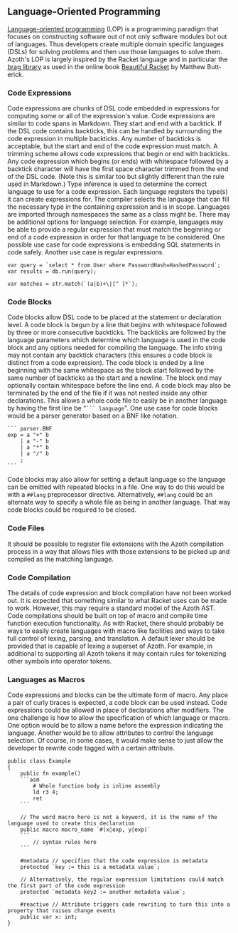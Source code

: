 ## Language-Oriented Programming

[Language-oriented programming](https://en.wikipedia.org/wiki/Language-oriented_programming) (LOP) is a programming paradigm that focuses on constructing software out of not only software modules but out of languages. Thus developers create multiple domain specific languages (DSLs) for solving problems and then use those languages to solve them. Azoth's LOP is largely inspired by the Racket language and in particular the [brag library](https://docs.racket-lang.org/brag/) as used in the online book [Beau­tiful Racket](https://beautifulracket.com/) by Matthew Butt­erick.

### Code Expressions

Code expressions are chunks of DSL code embedded in expressions for computing some or all of the expression's value. Code expressions are similar to code spans in Markdown. They start and end with a backtick. If the DSL code contains backticks, this can be handled by surrounding the code expression in multiple backticks. Any number of backticks is acceptable, but the start and end of the code expression must match. A trimming scheme allows code expressions that begin or end with backticks. Any code expression which begins (or ends) with whitespace followed by a backtick character will have the first space character trimmed from the end of the DSL code. (Note this is similar too but slightly different than the rule used in Markdown.) Type inference is used to determine the correct language to use for a code expression. Each language registers the type(s) it can create expressions for. The compiler selects the language that can fill the necessary type in the containing expression and is in scope. Languages are imported through namespaces the same as a class might be. There may be additional options for language selection. For example, languages may be able to provide a regular expression that must match the beginning or end of a code expression in order for that language to be considered. One possible use case for code expressions is embedding SQL statements in code safely. Another use case is regular expressions.

```azoth
var query = `select * from User where PasswordHash=HashedPassword`;
var results = db.run(query);
```

```azoth
var matches = str.match(`(a|b)+\|[^ ]*`);
```

### Code Blocks

Code blocks allow DSL code to be placed at the statement or declaration level. A code block is begun by a line that begins with whitespace followed by three or more consecutive backticks. The backticks are followed by the language parameters which determine which language is used in the code block and any options needed for compiling the language. The info string may not contain any backtick characters (this ensures a code block is distinct from a code expression). The code block is ended by a line beginning with the same whitespace as the block start followed by the same number of backticks as the start and a newline. The block end may optionally contain whitespace before the line end. A code block may also be terminated by the end of the file if it was not nested inside any other declarations. This allows a whole code file to easily be in another language by having the first line be "` ``` language `". One use case for code blocks would be a parser generator based on a BNF like notation.

````azoth
``` parser.BNF
exp = a "+" b
    | a "-" b
    | a "*" b
    | a "/" b
    ;
```
````

Code blocks may also allow for setting a default language so the language can be omitted with repeated blocks in a file. One way to do this would be with a `##lang` preprocessor directive. Alternatively, `##lang` could be an alternate way to specify a whole file as being in another language. That way code blocks could be required to be closed.

### Code Files

It should be possible to register file extensions with the Azoth compilation process in a way that allows files with those extensions to be picked up and compiled as the matching language.

### Code Compilation

The details of code expression and block compilation have not been worked out. It is expected that something similar to what Racket uses can be made to work. However, this may require a standard model of the Azoth AST. Code compilations should be built on top of macro and compile time function execution functionality. As with Racket, there should probably be ways to easily create languages with macro like facilities and ways to take full control of lexing, parsing, and translation. A default lexer should be provided that is capable of lexing a superset of Azoth. For example, in additional to supporting all Azoth tokens it may contain rules for tokenizing other symbols into operator tokens.

### Languages as Macros

Code expressions and blocks can be the ultimate form of macro. Any place a pair of curly braces is expected, a code block can be used instead. Code expressions could be allowed in place of declarations after modifiers. The one challenge is how to allow the specification of which language or macro. One option would be to allow a name before the expression indicating the language. Another would be to allow attributes to control the language selection. Of course, in some cases, it would make sense to just allow the developer to rewrite code tagged with a certain attribute.

````azoth
public class Example
{
    public fn example()
    ```asm
        # Whole function body is inline assembly
        ld r3 4;
        ret
    ```

    // The word macro here is not a keyword, it is the name of the language used to create this declaration
    public macro macro_name `#(x◊exp, y◊exp)`
    ```
        // syntax rules here
    ```

    #metadata // specifies that the code expression is metadata
    protected `key := this is a metadata value`;

    // Alternatively, the regular expression limitations could match the first part of the code expression
    protected `metadata key2 := another metadata value`;

    #reactive // Attribute triggers code rewriting to turn this into a property that raises change events
    public var x: int;
}
````
